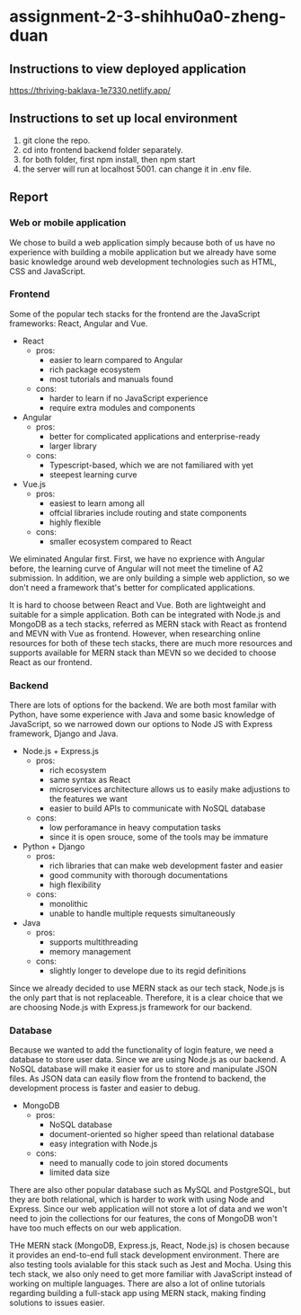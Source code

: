 # assignment-2-3-shihhu0a0-zheng-duan

## Instructions to view deployed application
https://thriving-baklava-1e7330.netlify.app/

## Instructions to set up local environment
1. git clone the repo.
2. cd into frontend backend folder separately.
3. for both folder, first npm install, then npm start
4. the server will run at localhost 5001. can change it in .env file.

## Report
### Web or mobile application
We chose to build a web application simply because both of us have no experience with building a mobile application but we already have some basic knowledge around web development technologies such as HTML, CSS and JavaScript. 

### Frontend
Some of the popular tech stacks for the frontend are the  JavaScript frameworks: React, Angular and Vue.
- React
    - pros: 
        - easier to learn compared to Angular
        - rich package ecosystem
        - most tutorials and manuals found 
    - cons: 
        - harder to learn if no JavaScript experience
        - require extra modules and components
- Angular
    - pros: 
        - better for complicated applications and enterprise-ready
        - larger library
    - cons: 
        - Typescript-based, which we are not familiared with yet
        - steepest learning curve
- Vue.js
    - pros: 
        - easiest to learn among all
        - offcial libraries include routing and state components
        - highly flexible
    - cons: 
        - smaller ecosystem compared to React 

We eliminated Angular first. First, we have no exprience with Angular before, the learning curve of Angular will not meet the timeline of A2 submission. In addition, we are only building a simple web appliction, so we don't need a framework that's better for complicated applications. 

It is hard to choose between React and Vue. Both are lightweight and suitable for a simple application. Both can be integrated with Node.js and MongoDB as a tech stacks, referred as MERN stack with React as frontend and MEVN with Vue as frontend. However, when researching online resources for both of these tech stacks, there are much more resources and supports available for MERN stack than MEVN so we decided to choose React as our frontend.

### Backend
There are lots of options for the backend. We are both most familar with Python, have some experience with Java and some basic knowledge of JavaScript, so we narrowed down our options to Node JS with Express framework, Django and Java. 
- Node.js + Express.js
    - pros:
        - rich ecosystem 
        - same syntax as React
        - microservices architecture allows us to easily make adjustions to the features we want 
        - easier to build APIs to communicate with NoSQL database
    - cons:
        -  low perforamance in heavy computation tasks
        -  since it is open srouce, some of the tools may be immature
- Python + Django
    - pros:
        - rich libraries that can make web development faster and easier 
        - good community with thorough documentations
        - high flexibility
    - cons:
        - monolithic
        - unable to handle multiple requests simultaneously
- Java
    - pros:
        - supports multithreading 
        - memory management
    - cons: 
        - slightly longer to develope due to its regid definitions

Since we already decided to use MERN stack as our tech stack, Node.js is the only part that is not replaceable. Therefore, it is a clear choice that we are choosing Node.js with Express.js framework for our backend. 

### Database
Because we wanted to add the functionality of login feature, we need a database to store user data. Since we are using Node.js as our backend. A NoSQL database will make it easier for us to store and manipulate JSON files. As JSON data can easily flow from the frontend to backend, the development process is faster and easier to debug. 
- MongoDB
    - pros:
        - NoSQL database
        - document-oriented so higher speed than relational database
        - easy integration with Node.js
    - cons:
        - need to manually code to join stored documents
        - limited data size

There are also other popular database such as MySQL and PostgreSQL, but they are both relational, which is harder to work with using Node and Express. Since our web application will not store a lot of data and we won't need to join the collections for our features, the cons of MongoDB won't have too much effects on our web application.

THe MERN stack (MongoDB, Express.js, React, Node.js) is chosen because it provides an end-to-end full stack development environment. There are also testing tools avialable for this stack such as Jest and Mocha. Using this tech stack, we also only need to get more familiar with JavaScript instead of working on multiple languages. There are also a lot of online tutorials regarding building a full-stack app using MERN stack, making finding solutions to issues easier. 
